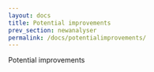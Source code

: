 ```yaml
---
layout: docs
title: Potential improvements
prev_section: newanalyser
permalink: /docs/potentialimprovements/
---
```

Potential improvements
